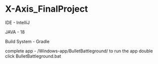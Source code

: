 # X-Axis_FinalProject
IDE - IntelliJ

JAVA - 18

Build System - Gradle

complete app - /Windows-app/BulletBattleground/
to run the app double click BulletBattleground.bat
